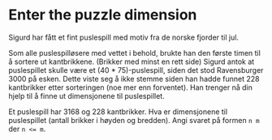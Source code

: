 # Enter the puzzle dimension

Sigurd har fått et fint puslespill med motiv fra de norske fjorder til
jul.

Som alle puslespilløsere med vettet i behold, brukte han den første
timen til å sortere ut kantbrikkene. (Brikker med minst en rett side)
Sigurd antok at puslespillet skulle være et (40 * 75)-puslespill, siden
det stod Ravensburger 3000 på esken. Dette viste seg å ikke stemme
siden han hadde funnet 228 kantbrikker etter sorteringen (noe mer enn
forventet). Han trenger nå din hjelp til å finne ut dimensjonene til
puslespillet.

Et puslespill har 3168 og 228 kantbrikker. Hva er dimensjonene til
puslespillet (antall brikker i høyden og bredden). Angi svaret på formen
`n m` der `n <= m`.
